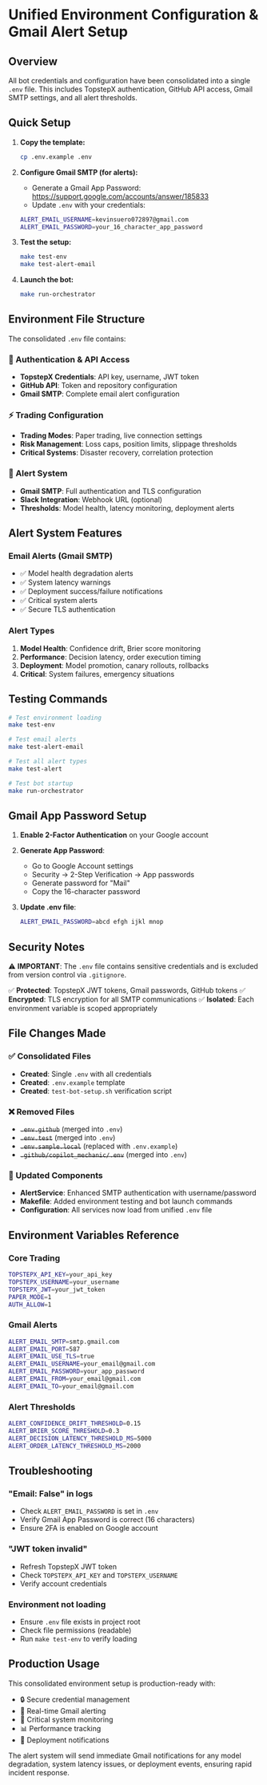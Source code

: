 # Unified Environment Configuration & Gmail Alert Setup

## Overview

All bot credentials and configuration have been consolidated into a single `.env` file. This includes TopstepX authentication, GitHub API access, Gmail SMTP settings, and all alert thresholds.

## Quick Setup

1. **Copy the template:**
   ```bash
   cp .env.example .env
   ```

2. **Configure Gmail SMTP (for alerts):**
   - Generate a Gmail App Password: https://support.google.com/accounts/answer/185833
   - Update `.env` with your credentials:
   ```bash
   ALERT_EMAIL_USERNAME=kevinsuero072897@gmail.com
   ALERT_EMAIL_PASSWORD=your_16_character_app_password
   ```

3. **Test the setup:**
   ```bash
   make test-env
   make test-alert-email
   ```

4. **Launch the bot:**
   ```bash
   make run-orchestrator
   ```

## Environment File Structure

The consolidated `.env` file contains:

### 🔐 Authentication & API Access
- **TopstepX Credentials**: API key, username, JWT token
- **GitHub API**: Token and repository configuration
- **Gmail SMTP**: Complete email alert configuration

### ⚡ Trading Configuration
- **Trading Modes**: Paper trading, live connection settings
- **Risk Management**: Loss caps, position limits, slippage thresholds
- **Critical Systems**: Disaster recovery, correlation protection

### 📧 Alert System
- **Gmail SMTP**: Full authentication and TLS configuration
- **Slack Integration**: Webhook URL (optional)
- **Thresholds**: Model health, latency monitoring, deployment alerts

## Alert System Features

### Email Alerts (Gmail SMTP)
- ✅ Model health degradation alerts
- ✅ System latency warnings
- ✅ Deployment success/failure notifications
- ✅ Critical system alerts
- ✅ Secure TLS authentication

### Alert Types
1. **Model Health**: Confidence drift, Brier score monitoring
2. **Performance**: Decision latency, order execution timing
3. **Deployment**: Model promotion, canary rollouts, rollbacks
4. **Critical**: System failures, emergency situations

## Testing Commands

```bash
# Test environment loading
make test-env

# Test email alerts
make test-alert-email

# Test all alert types
make test-alert

# Test bot startup
make run-orchestrator
```

## Gmail App Password Setup

1. **Enable 2-Factor Authentication** on your Google account
2. **Generate App Password**:
   - Go to Google Account settings
   - Security → 2-Step Verification → App passwords
   - Generate password for "Mail"
   - Copy the 16-character password

3. **Update .env file**:
   ```bash
   ALERT_EMAIL_PASSWORD=abcd efgh ijkl mnop
   ```

## Security Notes

⚠️ **IMPORTANT**: The `.env` file contains sensitive credentials and is excluded from version control via `.gitignore`.

✅ **Protected**: TopstepX JWT tokens, Gmail passwords, GitHub tokens
✅ **Encrypted**: TLS encryption for all SMTP communications
✅ **Isolated**: Each environment variable is scoped appropriately

## File Changes Made

### ✅ Consolidated Files
- **Created**: Single `.env` with all credentials
- **Created**: `.env.example` template
- **Created**: `test-bot-setup.sh` verification script

### ❌ Removed Files
- ~~`.env.github`~~ (merged into `.env`)
- ~~`.env.test`~~ (merged into `.env`)
- ~~`.env.sample.local`~~ (replaced with `.env.example`)
- ~~`.github/copilot_mechanic/.env`~~ (merged into `.env`)

### 🔧 Updated Components
- **AlertService**: Enhanced SMTP authentication with username/password
- **Makefile**: Added environment testing and bot launch commands
- **Configuration**: All services now load from unified `.env` file

## Environment Variables Reference

### Core Trading
```bash
TOPSTEPX_API_KEY=your_api_key
TOPSTEPX_USERNAME=your_username
TOPSTEPX_JWT=your_jwt_token
PAPER_MODE=1
AUTH_ALLOW=1
```

### Gmail Alerts
```bash
ALERT_EMAIL_SMTP=smtp.gmail.com
ALERT_EMAIL_PORT=587
ALERT_EMAIL_USE_TLS=true
ALERT_EMAIL_USERNAME=your_email@gmail.com
ALERT_EMAIL_PASSWORD=your_app_password
ALERT_EMAIL_FROM=your_email@gmail.com
ALERT_EMAIL_TO=your_email@gmail.com
```

### Alert Thresholds
```bash
ALERT_CONFIDENCE_DRIFT_THRESHOLD=0.15
ALERT_BRIER_SCORE_THRESHOLD=0.3
ALERT_DECISION_LATENCY_THRESHOLD_MS=5000
ALERT_ORDER_LATENCY_THRESHOLD_MS=2000
```

## Troubleshooting

### "Email: False" in logs
- Check `ALERT_EMAIL_PASSWORD` is set in `.env`
- Verify Gmail App Password is correct (16 characters)
- Ensure 2FA is enabled on Google account

### "JWT token invalid"
- Refresh TopstepX JWT token
- Check `TOPSTEPX_API_KEY` and `TOPSTEPX_USERNAME`
- Verify account credentials

### Environment not loading
- Ensure `.env` file exists in project root
- Check file permissions (readable)
- Run `make test-env` to verify loading

## Production Usage

This consolidated environment setup is production-ready with:
- 🔒 Secure credential management
- 📧 Real-time Gmail alerting
- 🚨 Critical system monitoring
- 📊 Performance tracking
- 🔄 Deployment notifications

The alert system will send immediate Gmail notifications for any model degradation, system latency issues, or deployment events, ensuring rapid incident response.